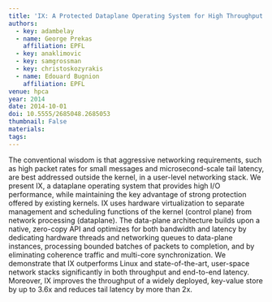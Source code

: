 ```yaml
---
title: 'IX: A Protected Dataplane Operating System for High Throughput and Low Latency'
authors:
  - key: adambelay
  - name: George Prekas
    affiliation: EPFL
  - key: anaklimovic
  - key: samgrossman
  - key: christoskozyrakis
  - name: Edouard Bugnion
    affiliation: EPFL
venue: hpca
year: 2014
date: 2014-10-01
doi: 10.5555/2685048.2685053
thumbnail: False
materials:
tags:
---
```

The conventional wisdom is that aggressive networking requirements, such as high packet rates for small messages and microsecond-scale tail latency, are best addressed outside the kernel, in a user-level networking stack. We present IX, a dataplane operating system that provides high I/O performance, while maintaining the key advantage of strong protection offered by existing kernels. IX uses hardware virtualization to separate management and scheduling functions of the kernel (control plane) from network processing (dataplane). The data-plane architecture builds upon a native, zero-copy API and optimizes for both bandwidth and latency by dedicating hardware threads and networking queues to data-plane instances, processing bounded batches of packets to completion, and by eliminating coherence traffic and multi-core synchronization. We demonstrate that IX outperforms Linux and state-of-the-art, user-space network stacks significantly in both throughput and end-to-end latency. Moreover, IX improves the throughput of a widely deployed, key-value store by up to 3.6x and reduces tail latency by more than 2x.
